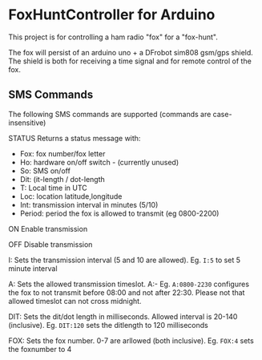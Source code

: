 # FoxHuntController for Arduino

This project is for controlling a ham radio "fox" for a "fox-hunt". 

The fox will persist of an arduino uno + a DFrobot sim808 gsm/gps shield. The  shield is both for receiving a time signal and for remote control of the fox.


## SMS Commands

The following SMS commands are supported (commands are case-insensitive)

STATUS
Returns a status message with: 
* Fox: fox number/fox letter
* Ho: hardware on/off switch - (currently unused)
* So: SMS on/off
* Dit: (it-length / dot-length
* T: Local time in UTC
* Loc: location latitude,longitude
* Int:  transmission interval in minutes (5/10)
* Period: period the fox is allowed to transmit (eg 0800-2200)

ON
Enable transmission 

OFF
Disable transmission

I:
Sets the transmission interval (5 and 10 are allowed). Eg. `I:5`   to set 5 minute interval

A:
Sets the allowed transmission timeslot. A:<starttime>-<stoptime> Eg. `A:0800-2230` configures the fox to not transmit before 08:00 and not after 22:30. 
Please not that allowed timeslot can not cross midnight.

DIT:
Sets the dit/dot length in milliseconds. Allowed interval is 20-140 (inclusive). 
Eg. `DIT:120` sets the ditlength to 120 milliseconds

FOX:
Sets the fox number. 0-7 are arllowed (both inclusive).
Eg. `FOX:4` sets the foxnumber to 4

